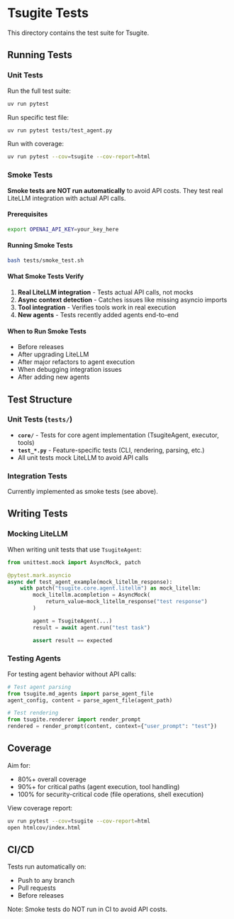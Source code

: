 # Tsugite Tests

This directory contains the test suite for Tsugite.

## Running Tests

### Unit Tests

Run the full test suite:

```bash
uv run pytest
```

Run specific test file:

```bash
uv run pytest tests/test_agent.py
```

Run with coverage:

```bash
uv run pytest --cov=tsugite --cov-report=html
```

### Smoke Tests

**Smoke tests are NOT run automatically** to avoid API costs. They test real LiteLLM integration with actual API calls.

#### Prerequisites

```bash
export OPENAI_API_KEY=your_key_here
```

#### Running Smoke Tests

```bash
bash tests/smoke_test.sh
```

#### What Smoke Tests Verify

1. **Real LiteLLM integration** - Tests actual API calls, not mocks
2. **Async context detection** - Catches issues like missing asyncio imports
3. **Tool integration** - Verifies tools work in real execution
4. **New agents** - Tests recently added agents end-to-end

#### When to Run Smoke Tests

- Before releases
- After upgrading LiteLLM
- After major refactors to agent execution
- When debugging integration issues
- After adding new agents

## Test Structure

### Unit Tests (`tests/`)

- **`core/`** - Tests for core agent implementation (TsugiteAgent, executor, tools)
- **`test_*.py`** - Feature-specific tests (CLI, rendering, parsing, etc.)
- All unit tests mock LiteLLM to avoid API calls

### Integration Tests

Currently implemented as smoke tests (see above).

## Writing Tests

### Mocking LiteLLM

When writing unit tests that use `TsugiteAgent`:

```python
from unittest.mock import AsyncMock, patch

@pytest.mark.asyncio
async def test_agent_example(mock_litellm_response):
    with patch("tsugite.core.agent.litellm") as mock_litellm:
        mock_litellm.acompletion = AsyncMock(
            return_value=mock_litellm_response("test response")
        )

        agent = TsugiteAgent(...)
        result = await agent.run("test task")

        assert result == expected
```

### Testing Agents

For testing agent behavior without API calls:

```python
# Test agent parsing
from tsugite.md_agents import parse_agent_file
agent_config, content = parse_agent_file(agent_path)

# Test rendering
from tsugite.renderer import render_prompt
rendered = render_prompt(content, context={"user_prompt": "test"})
```

## Coverage

Aim for:
- 80%+ overall coverage
- 90%+ for critical paths (agent execution, tool handling)
- 100% for security-critical code (file operations, shell execution)

View coverage report:

```bash
uv run pytest --cov=tsugite --cov-report=html
open htmlcov/index.html
```

## CI/CD

Tests run automatically on:
- Push to any branch
- Pull requests
- Before releases

Note: Smoke tests do NOT run in CI to avoid API costs.
